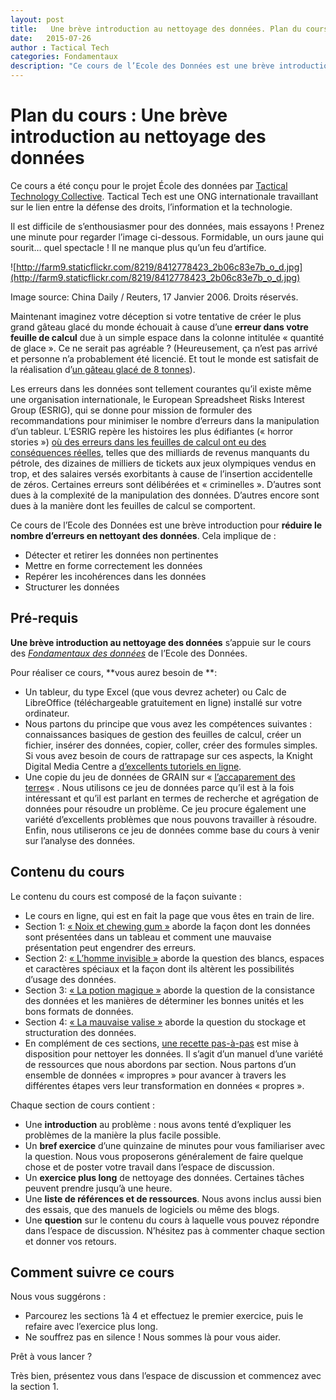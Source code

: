 ```yaml
---
layout: post
title:   Une brève introduction au nettoyage des données. Plan du cours.
date:   2015-07-26
author : Tactical Tech
categories: Fondamentaux
description: "Ce cours de l’Ecole des Données est une brève introduction au nettoyage des données pour réduire les erreurs. Il a été conçu par Tactical Technology Collective et offre un aperçu clair des erreurs qu’on peut trouver dans les feuilles de calcul, tout en donnant les méthodes pour les corriger (si nécessaire). Si vous voulez savoir pourquoi il est important de nettoyer des données et apprendre comment le faire, ce cours est pour vous."
---
```


# Plan du cours : Une brève introduction au nettoyage des données

Ce cours a été conçu pour le projet École des données par [Tactical Technology Collective](http://tacticaltech.org/). Tactical Tech est une ONG internationale travaillant sur le lien entre la défense des droits, l’information et la technologie.

Il est difficile de s’enthousiasmer pour des données, mais essayons ! Prenez une minute pour regarder l’image ci-dessous. Formidable, un ours jaune qui sourit… quel spectacle ! Il ne manque plus qu’un feu d’artifice.

![http://farm9.staticflickr.com/8219/8412778423_2b06c83e7b_o_d.jpg](http://farm9.staticflickr.com/8219/8412778423_2b06c83e7b_o_d.jpg)

Image source: China Daily / Reuters, 17 Janvier 2006. Droits réservés.

Maintenant imaginez votre déception si votre tentative de créer le plus grand gâteau glacé du monde échouait à cause d’une **erreur dans votre feuille de calcul** due à un simple espace dans la colonne intitulée « quantité de glace ». Ce ne serait pas agréable ? (Heureusement, ça n’est pas arrivé et personne n’a probablement été licencié. Et tout le monde est satisfait de la réalisation d’[un gâteau glacé de 8 tonnes](http://thelargest.net/ice-cream-cake)).

Les erreurs dans les données sont tellement courantes qu’il existe même une organisation internationale, le European Spreadsheet Risks Interest Group (ESRIG), qui se donne pour mission de formuler des recommandations pour minimiser le nombre d’erreurs dans la manipulation d’un tableur. L’ESRIG repère les histoires les plus édifiantes (« horror stories ») [où des erreurs dans les feuilles de calcul ont eu des conséquences réelles](http://www.eusprig.org/horror-stories.htm), telles que des milliards de revenus manquants du pétrole, des dizaines de milliers de tickets aux jeux olympiques vendus en trop, et des salaires versés exorbitants à cause de l’insertion accidentelle de zéros. Certaines erreurs sont délibérées et « criminelles ». D’autres sont dues à la complexité de la manipulation des données. D’autres encore sont dues à la manière dont les feuilles de calcul se comportent.

Ce cours de l’Ecole des Données est une brève introduction pour **réduire le nombre d’erreurs en nettoyant des données**. Cela implique de :

  * Détecter et retirer les données non pertinentes
  * Mettre en forme correctement les données
  * Repérer les incohérences dans les données
  * Structurer les données

## Pré-requis

**Une brève introduction au nettoyage des données** s’appuie sur le cours des [_Fondamentaux des données_](http://ecoledesdonnees.org/handbook/cours/) de l’Ecole des Données.

Pour réaliser ce cours, **vous aurez besoin de **:

  * Un tableur, du type Excel (que vous devrez acheter) ou Calc de LibreOffice (téléchargeable gratuitement en ligne) installé sur votre ordinateur.
  * Nous partons du principe que vous avez les compétences suivantes : connaissances basiques de gestion des feuilles de calcul, créer un fichier, insérer des données, copier, coller, créer des formules simples. Si vous avez besoin de cours de rattrapage sur ces aspects, la Knight Digital Media Centre a [d’excellents tutoriels en ligne](http://multimedia.journalism.berkeley.edu/tutorials/spreadsheets/).
  * Une copie du jeu de données de GRAIN sur « [l’accaparement des terres](http://datahub.io/dataset/grain-landgrab-data)« . Nous utilisons ce jeu de données parce qu’il est à la fois intéressant et qu’il est parlant en termes de recherche et agrégation de données pour résoudre un problème. Ce jeu procure également une variété d’excellents problèmes que nous pouvons travailler à résoudre. Enfin, nous utiliserons ce jeu de données comme base du cours à venir sur l’analyse des données.

## Contenu du cours

Le contenu du cours est composé de la façon suivante :

  * Le cours en ligne, qui est en fait la page que vous êtes en train de lire.
  * Section 1: [« Noix et chewing gum »](https://ecoledesdonnees.org/handbook/cours/nettoyage-des-donnees-noix-et-gum/) aborde la façon dont les données sont présentées dans un tableau et comment une mauvaise présentation peut engendrer des erreurs.
  * Section 2: [« L’homme invisible »](https://ecoledesdonnees.org/handbook/cours/nettoyage-des-donnees-homme-invisible/) aborde la question des blancs, espaces et caractères spéciaux et la façon dont ils altèrent les possibilités d’usage des données.
  * Section 3: [« La potion magique »](https://ecoledesdonnees.org/handbook/cours/nettoyage-des-donnees-potion-magique/) aborde la question de la consistance des données et les manières de déterminer les bonnes unités et les bons formats de données.
  * Section 4: [« La mauvaise valise »](https://ecoledesdonnees.org/handbook/cours/nettoyage-des-donnees-mauvaise-valise/) aborde la question du stockage et structuration des données.
  * En complément de ces sections, [une recette pas-à-pas](https://ecoledesdonnees.org/handbook/recipes/cleaning-data-with-spreadsheets/) est mise à disposition pour nettoyer les données. Il s’agit d’un manuel d’une variété de ressources que nous abordons par section. Nous partons d’un ensemble de données « impropres » pour avancer à travers les différentes étapes vers leur transformation en données « propres ».

Chaque section de cours contient :

  * Une **introduction** au problème : nous avons tenté d’expliquer les problèmes de la manière la plus facile possible.
  * Un **bref exercice** d’une quinzaine de minutes pour vous familiariser avec la question. Nous vous proposerons généralement de faire quelque chose et de poster votre travail dans l’espace de discussion.
  * Un **exercice plus long** de nettoyage des données. Certaines tâches peuvent prendre jusqu’à une heure.
  * Une **liste de références et de ressources**. Nous avons inclus aussi bien des essais, que des manuels de logiciels ou même des blogs.
  * Une **question** sur le contenu du cours à laquelle vous pouvez répondre dans l’espace de discussion. N’hésitez pas à commenter chaque section et donner vos retours.

## Comment suivre ce cours

Nous vous suggérons :

  * Parcourez les sections 1à 4 et effectuez le premier exercice, puis le refaire avec l’exercice plus long.
  * Ne souffrez pas en silence ! Nous sommes là pour vous aider.

Prêt à vous lancer ?

Très bien, présentez vous dans l’espace de discussion et commencez avec la section 1.

  
